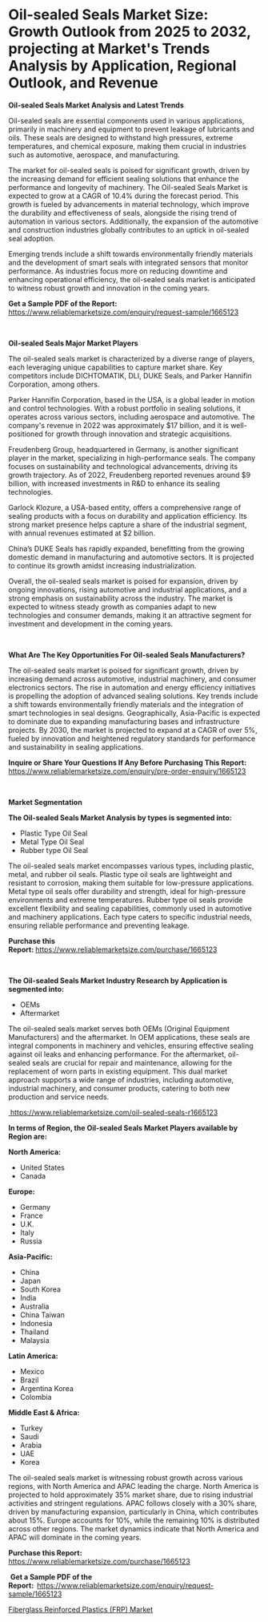 <p><h1>Oil-sealed Seals Market Size: Growth Outlook from 2025 to 2032, projecting at Market's Trends Analysis by Application, Regional Outlook, and Revenue</h1></p><p><strong>Oil-sealed Seals Market Analysis and Latest Trends</strong></p>
<p><p>Oil-sealed seals are essential components used in various applications, primarily in machinery and equipment to prevent leakage of lubricants and oils. These seals are designed to withstand high pressures, extreme temperatures, and chemical exposure, making them crucial in industries such as automotive, aerospace, and manufacturing. </p><p>The market for oil-sealed seals is poised for significant growth, driven by the increasing demand for efficient sealing solutions that enhance the performance and longevity of machinery. The Oil-sealed Seals Market is expected to grow at a CAGR of 10.4% during the forecast period. This growth is fueled by advancements in material technology, which improve the durability and effectiveness of seals, alongside the rising trend of automation in various sectors. Additionally, the expansion of the automotive and construction industries globally contributes to an uptick in oil-sealed seal adoption. </p><p>Emerging trends include a shift towards environmentally friendly materials and the development of smart seals with integrated sensors that monitor performance. As industries focus more on reducing downtime and enhancing operational efficiency, the oil-sealed seals market is anticipated to witness robust growth and innovation in the coming years.</p></p>
<p><strong>Get a Sample PDF of the Report:&nbsp;</strong> <a href="https://www.reliablemarketsize.com/enquiry/request-sample/1665123?utm_campaign=2186&utm_medium=2&utm_source=Github&utm_content=ia&utm_term=02022025&utm_id=oil-sealed-seals">https://www.reliablemarketsize.com/enquiry/request-sample/1665123</a></p>
<p>&nbsp;</p>
<p><strong>Oil-sealed Seals Major Market Players</strong></p>
<p><p>The oil-sealed seals market is characterized by a diverse range of players, each leveraging unique capabilities to capture market share. Key competitors include DICHTOMATIK, DLI, DUKE Seals, and Parker Hannifin Corporation, among others.</p><p>Parker Hannifin Corporation, based in the USA, is a global leader in motion and control technologies. With a robust portfolio in sealing solutions, it operates across various sectors, including aerospace and automotive. The company's revenue in 2022 was approximately $17 billion, and it is well-positioned for growth through innovation and strategic acquisitions.</p><p>Freudenberg Group, headquartered in Germany, is another significant player in the market, specializing in high-performance seals. The company focuses on sustainability and technological advancements, driving its growth trajectory. As of 2022, Freudenberg reported revenues around $9 billion, with increased investments in R&D to enhance its sealing technologies.</p><p>Garlock Klozure, a USA-based entity, offers a comprehensive range of sealing products with a focus on durability and application efficiency. Its strong market presence helps capture a share of the industrial segment, with annual revenues estimated at $2 billion.</p><p>China’s DUKE Seals has rapidly expanded, benefitting from the growing domestic demand in manufacturing and automotive sectors. It is projected to continue its growth amidst increasing industrialization.</p><p>Overall, the oil-sealed seals market is poised for expansion, driven by ongoing innovations, rising automotive and industrial applications, and a strong emphasis on sustainability across the industry. The market is expected to witness steady growth as companies adapt to new technologies and consumer demands, making it an attractive segment for investment and development in the coming years.</p></p>
<p>&nbsp;</p>
<p><strong>What Are The Key Opportunities For Oil-sealed Seals Manufacturers?</strong></p>
<p><p>The oil-sealed seals market is poised for significant growth, driven by increasing demand across automotive, industrial machinery, and consumer electronics sectors. The rise in automation and energy efficiency initiatives is propelling the adoption of advanced sealing solutions. Key trends include a shift towards environmentally friendly materials and the integration of smart technologies in seal designs. Geographically, Asia-Pacific is expected to dominate due to expanding manufacturing bases and infrastructure projects. By 2030, the market is projected to expand at a CAGR of over 5%, fueled by innovation and heightened regulatory standards for performance and sustainability in sealing applications.</p></p>
<p><strong>Inquire or Share Your Questions If Any Before Purchasing This Report:</strong> <a href="https://www.reliablemarketsize.com/enquiry/pre-order-enquiry/1665123?utm_campaign=2186&utm_medium=2&utm_source=Github&utm_content=ia&utm_term=02022025&utm_id=oil-sealed-seals">https://www.reliablemarketsize.com/enquiry/pre-order-enquiry/1665123</a></p>
<p>&nbsp;</p>
<p><strong>Market Segmentation</strong></p>
<p><strong>The Oil-sealed Seals Market Analysis by types is segmented into:</strong></p>
<p><ul><li>Plastic Type Oil Seal</li><li>Metal Type Oil Seal</li><li>Rubber type Oil Seal</li></ul></p>
<p><p>The oil-sealed seals market encompasses various types, including plastic, metal, and rubber oil seals. Plastic type oil seals are lightweight and resistant to corrosion, making them suitable for low-pressure applications. Metal type oil seals offer durability and strength, ideal for high-pressure environments and extreme temperatures. Rubber type oil seals provide excellent flexibility and sealing capabilities, commonly used in automotive and machinery applications. Each type caters to specific industrial needs, ensuring reliable performance and preventing leakage.</p></p>
<p><strong>Purchase this Report:&nbsp;</strong><a href="https://www.reliablemarketsize.com/purchase/1665123?utm_campaign=2186&utm_medium=2&utm_source=Github&utm_content=ia&utm_term=02022025&utm_id=oil-sealed-seals">https://www.reliablemarketsize.com/purchase/1665123</a></p>
<p>&nbsp;</p>
<p><strong>The Oil-sealed Seals Market Industry Research by Application is segmented into:</strong></p>
<p><ul><li>OEMs</li><li>Aftermarket</li></ul></p>
<p><p>The oil-sealed seals market serves both OEMs (Original Equipment Manufacturers) and the aftermarket. In OEM applications, these seals are integral components in machinery and vehicles, ensuring effective sealing against oil leaks and enhancing performance. For the aftermarket, oil-sealed seals are crucial for repair and maintenance, allowing for the replacement of worn parts in existing equipment. This dual market approach supports a wide range of industries, including automotive, industrial machinery, and consumer products, catering to both new production and service needs.</p></p>
<p><a href="https://www.reliablemarketsize.com/oil-sealed-seals-r1665123?utm_campaign=2186&utm_medium=2&utm_source=Github&utm_content=ia&utm_term=02022025&utm_id=oil-sealed-seals">&nbsp;https://www.reliablemarketsize.com/oil-sealed-seals-r1665123</a></p>
<p><strong>In terms of Region, the Oil-sealed Seals Market Players available by Region are:</strong></p>
<p>
    <p> <strong> North America: </strong>
        <ul>
            <li>United States</li>
            <li>Canada</li>
        </ul>
        </p> 
    <p> <strong> Europe: </strong>
        <ul>
            <li>Germany</li>
            <li>France</li>
            <li>U.K.</li>
            <li>Italy</li>
            <li>Russia</li>
        </ul>
        </p> 
    <p> <strong> Asia-Pacific: </strong>
        <ul>
            <li>China</li>
            <li>Japan</li>
            <li>South Korea</li>
            <li>India</li>
            <li>Australia</li>
            <li>China Taiwan</li>
            <li>Indonesia</li>
            <li>Thailand</li>
            <li>Malaysia</li>
        </ul>
        </p> 
    <p> <strong> Latin America: </strong>
        <ul>
            <li>Mexico</li>
            <li>Brazil</li>
            <li>Argentina Korea</li>
            <li>Colombia</li>
        </ul>
        </p> 
    <p> <strong> Middle East & Africa: </strong>
        <ul>
            <li>Turkey</li>
            <li>Saudi</li>
            <li>Arabia</li>
            <li>UAE</li>
            <li>Korea</li>
        </ul>
    </p>
    </p>
<p><p>The oil-sealed seals market is witnessing robust growth across various regions, with North America and APAC leading the charge. North America is projected to hold approximately 35% market share, due to rising industrial activities and stringent regulations. APAC follows closely with a 30% share, driven by manufacturing expansion, particularly in China, which contributes about 15%. Europe accounts for 10%, while the remaining 10% is distributed across other regions. The market dynamics indicate that North America and APAC will dominate in the coming years.</p></p>
<p><strong>Purchase this Report: </strong><a href="https://www.reliablemarketsize.com/purchase/1665123?utm_campaign=2186&utm_medium=2&utm_source=Github&utm_content=ia&utm_term=02022025&utm_id=oil-sealed-seals">https://www.reliablemarketsize.com/purchase/1665123</a></p>
<p>&nbsp;<strong>Get a Sample PDF of the Report:&nbsp;&nbsp;</strong><a href="https://www.reliablemarketsize.com/enquiry/request-sample/1665123?utm_campaign=2186&utm_medium=2&utm_source=Github&utm_content=ia&utm_term=02022025&utm_id=oil-sealed-seals">https://www.reliablemarketsize.com/enquiry/request-sample/1665123</a></p>
<p><strong></strong></p>
<p><p><a href="https://github.com/abbislposival/Market-Research-Report-List-1/blob/main/fiberglass-reinforced-plastics-frp-market.md?utm_campaign=2186&utm_medium=2&utm_source=Github&utm_content=ia&utm_term=02022025&utm_id=oil-sealed-seals">Fiberglass Reinforced Plastics (FRP) Market</a></p></p>